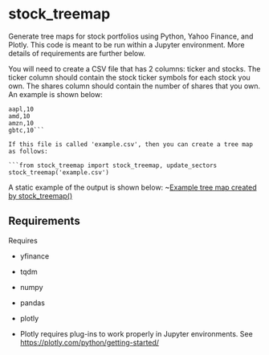 # stock_treemap
Generate tree maps for stock portfolios using Python, Yahoo Finance, and Plotly. This code
is meant to be run within a Jupyter environment. More details of requirements are further below.

You will need to create a CSV file that has 2 columns: ticker and stocks. The ticker
column should contain the stock ticker symbols for each stock you own. The shares
column should contain the number of shares that you own. An example is shown below:

```ticker,shares
aapl,10
amd,10
amzn,10
gbtc,10```

If this file is called 'example.csv', then you can create a tree map as follows:

```from stock_treemap import stock_treemap, update_sectors
stock_treemap('example.csv')
```

A static example of the output is shown below:
~[Example tree map created by stock_treemap()](example.png)

Requirements
---
Requires
* yfinance
* tqdm
* numpy
* pandas
* plotly

* Plotly requires plug-ins to work properly in Jupyter environments.
See https://plotly.com/python/getting-started/
